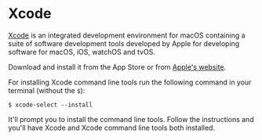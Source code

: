 # Xcode

[Xcode](https://developer.apple.com/xcode/) is an integrated development environment for macOS containing a suite of software development tools developed by Apple for developing software for macOS, iOS, watchOS and tvOS.

Download and install it from the App Store or from [Apple's website](https://developer.apple.com/xcode/).

For installing Xcode command line tools run the following command in your terminal \(without the `$`\):

```text
$ xcode-select --install
```

It'll prompt you to install the command line tools. Follow the instructions and you'll have Xcode and Xcode command line tools both installed.

